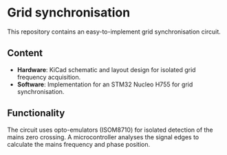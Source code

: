 # Grid synchronisation

This repository contains an easy-to-implement grid synchronisation circuit.

## Content
- **Hardware**: KiCad schematic and layout design for isolated grid frequency acquisition.
- **Software**: Implementation for an STM32 Nucleo H755 for grid synchronisation.

## Functionality
The circuit uses opto-emulators (ISOM8710) for isolated detection of the mains zero crossing. A microcontroller analyses the signal edges to calculate the mains frequency and phase position.